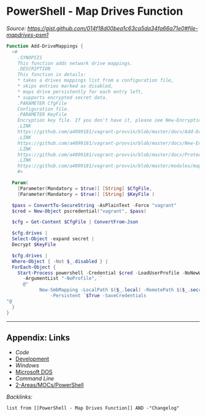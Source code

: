 # PowerShell - Map Drives Function

*Source: https://gist.github.com/014f18d00bea1c63ca5da34fa66a71e0#file-mapdrives-psm1*

````powershell
Function Add-DriveMappings {
  <#
    .SYNOPSIS
    This function adds network drive mappings.
    .DESCRIPTION
    This function in details:
    * takes a drives mappings list from a configuration file,
    * skips entries marked as disabled,
    * maps drive persistently for each entry left,
    * supports encrypted secret data.
    .PARAMETER CfgFile
    Configuration file.
    .PARAMETER KeyFile
    Encryption key file. If you don't have it, please see New-EncryptionKey.
    .LINK
    https://github.com/a4099181/vagrant-provvin/blob/master/docs/Add-DriveMappings.md
    .LINK
    https://github.com/a4099181/vagrant-provvin/blob/master/docs/New-EncryptionKey.md
    .LINK
    https://github.com/a4099181/vagrant-provvin/blob/master/docs/Protect-Config.md
    .LINK
    https://github.com/a4099181/vagrant-provvin/blob/master/modules/map-drives.psm1
    #>

  Param(
    [Parameter(Mandatory = $true)] [String] $CfgFile,
    [Parameter(Mandatory = $true)] [String] $KeyFile )

  $pass = ConvertTo-SecureString -AsPlainText -Force "vagrant"
  $cred = New-Object pscredential("vagrant", $pass)

  $cfg = Get-Content $CfgFile | ConvertFrom-Json

  $cfg.drives |
  Select-Object -expand secret |
  Decrypt $KeyFile

  $cfg.drives |
  Where-Object { -Not $_.disabled } |
  ForEach-Object {
    Start-Process powershell -Credential $cred -LoadUserProfile -NoNewWindow -Wait `
      -ArgumentList "-NoProfile", `
      @"
            New-SmbMapping -LocalPath $($_.local) -RemotePath $($_.secret.remote) ``
                -Persistent `$True -SaveCredentials
"@
  }
}
````

---

## Appendix: Links

* *Code*
* [Development](../../../MOCs/Development.md)
* *Windows*
* [Microsoft DOS](../../../../3-Resources/Tools/Developer%20Tools/Shell/Microsoft%20DOS.md)
* *Command Line*
* [2-Areas/MOCs/PowerShell](../../../MOCs/PowerShell.md)

*Backlinks:*

````dataview
list from [[PowerShell - Map Drives Function]] AND -"Changelog"
````
